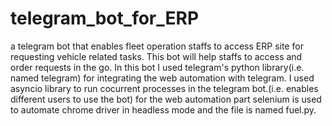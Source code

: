 # telegram_bot_for_ERP
a telegram bot that enables fleet operation staffs to access ERP site for requesting vehicle related tasks.
This bot will help staffs to access and order requests in the go. 
In this bot I used telegram's python library(i.e. named telegram) for integrating the web automation with telegram.
I used asyncio library to run cocurrent processes in the telegram bot.(i.e. enables different users to use the bot)
for the web automation part selenium is used to automate chrome driver in headless mode and the file is named fuel.py.


